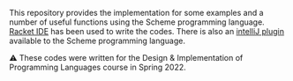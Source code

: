 This repository provides the implementation for some examples and a number of useful functions using the Scheme programming language.  
[Racket IDE](https://racket-lang.org/) has been used to write the codes. 
There is also an [intelliJ plugin](https://plugins.jetbrains.com/plugin/10171-scheme) available to the Scheme programming language.  

:warning: These codes were written for the Design & Implementation of Programming Languages course in Spring 2022.  
